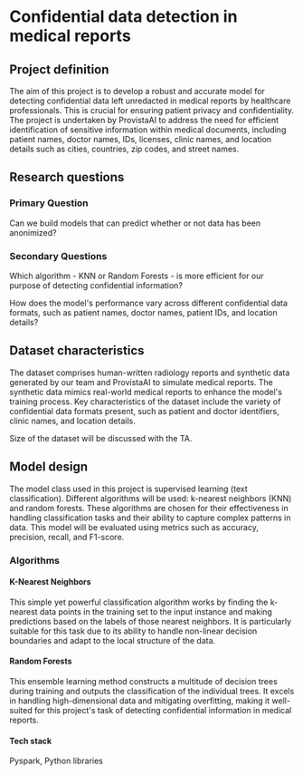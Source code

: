
# Confidential data detection in medical reports

## Project definition

The aim of this project is to develop a robust and accurate model for detecting confidential data left unredacted in medical reports by healthcare professionals. This is crucial for ensuring patient privacy and confidentiality. The project is undertaken by ProvistaAI to address the need for efficient identification of sensitive information within medical documents, including patient names, doctor names, IDs, licenses, clinic names, and location details such as cities, countries, zip codes, and street names.


## Research questions

### Primary Question 

Can we build models that can predict whether or not data has been anonimized?

### Secondary Questions

Which algorithm - KNN or Random Forests - is more efficient for our purpose of detecting confidential information?

How does the model's performance vary across different confidential data formats, such as patient names, doctor names, patient IDs, and location details?


## Dataset characteristics

The dataset comprises human-written radiology reports and synthetic data generated by our team and ProvistaAI to simulate medical reports. The synthetic data mimics real-world medical reports to enhance the model's training process. Key characteristics of the dataset include the variety of confidential data formats present, such as patient and doctor identifiers, clinic names, and location details.

Size of the dataset will be discussed with the TA.


## Model design

The model class used in this project is supervised learning (text classification). Different algorithms will be used: k-nearest neighbors (KNN) and random forests. These algorithms are chosen for their effectiveness in handling classification tasks and their ability to capture complex patterns in data. This model will be evaluated using metrics such as accuracy, precision, recall, and F1-score.

### Algorithms

#### K-Nearest Neighbors 
This simple yet powerful classification algorithm works by finding the k-nearest data points in the training set to the input instance and making predictions based on the labels of those nearest neighbors. It is particularly suitable for this task due to its ability to handle non-linear decision boundaries and adapt to the local structure of the data.

#### Random Forests
This ensemble learning method constructs a multitude of decision trees during training and outputs the classification of the individual trees. It excels in handling high-dimensional data and mitigating overfitting, making it well-suited for this project's task of detecting confidential information in medical reports.


#### Tech stack

Pyspark, Python libraries



